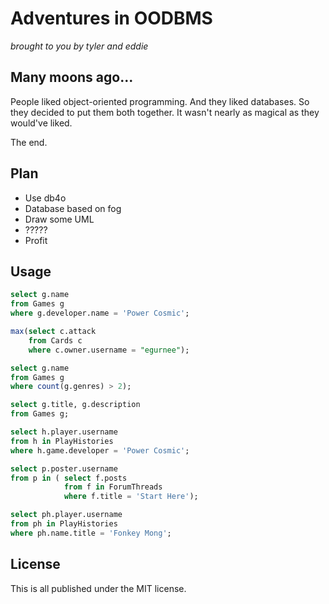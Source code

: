 # Adventures in OODBMS

*brought to you by tyler and eddie*

## Many moons ago...

People liked object-oriented programming. And they liked databases. So they decided to put them both together. It wasn't nearly as magical as they would've liked.

The end.

## Plan

- Use db4o
- Database based on fog
- Draw some UML
- ?????
- Profit

## Usage

```sql
select g.name
from Games g
where g.developer.name = 'Power Cosmic';

max(select c.attack
    from Cards c
    where c.owner.username = "egurnee");

select g.name
from Games g
where count(g.genres) > 2);

select g.title, g.description
from Games g;

select h.player.username
from h in PlayHistories
where h.game.developer = 'Power Cosmic';

select p.poster.username
from p in ( select f.posts
            from f in ForumThreads
            where f.title = 'Start Here');

select ph.player.username
from ph in PlayHistories
where ph.name.title = 'Fonkey Mong';

```

## License

This is all published under the MIT license.
